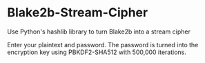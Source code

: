 # Blake2b-Stream-Cipher
Use Python's hashlib library to turn Blake2b into a stream cipher

Enter your plaintext and password. The password is turned into the encryption key using PBKDF2-SHA512 with 500,000 iterations. 
